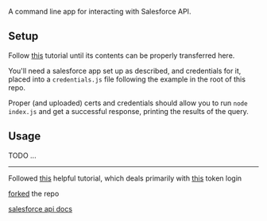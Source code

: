 A command line app for interacting with Salesforce API.

## Setup
Follow [this](https://blog.deadlypenguin.com/2019/03/08/jwt-bearer-auth-salesforce-node/) tutorial until its contents can be properly transferred here.

You'll need a salesforce app set up as described, and credentials for it, placed into a `credentials.js` file following the example in the root of this repo.

Proper (and uploaded) certs and credentials should allow you to run `node index.js` and get a successful response, printing the results of the query.

## Usage
TODO ...

--------

Followed [this](https://blog.deadlypenguin.com/2019/03/08/jwt-bearer-auth-salesforce-node/) helpful tutorial, 
which deals primarily with [this](https://github.com/pcon/SalesforceApps/tree/master/sso_example) token login

[forked](https://github.com/EdubFlorence/SalesforceApps) the repo

[salesforce api docs](https://developer.salesforce.com/docs/atlas.en-us.api_rest.meta/api_rest/resources_sobject_describe.htm)